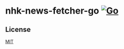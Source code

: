 # nhk-news-fetcher-go [![Go](https://github.com/nhk-news-web-easy/nhk-news-fetcher-go/actions/workflows/build.yml/badge.svg?branch=main)](https://github.com/nhk-news-web-easy/nhk-news-fetcher-go/actions/workflows/build.yml)

## License
[MIT](LICENSE)
